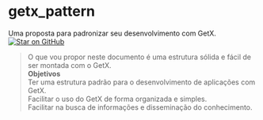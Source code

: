 # getx_pattern
Uma proposta para padronizar seu desenvolvimento com GetX.  
[![Star on GitHub](https://img.shields.io/github/stars/kauemurakami/getx_pattern.svg?style=flat&logo=github&colorB=deeppink&label=stars)](https://github.com/kauemurakami/getx_pattern)

>O que vou propor neste documento é uma estrutura sólida e fácil de ser montada com o GetX.  
>**Objetivos**  
>Ter uma estrutura padrão para o desenvolvimento de aplicações com GetX.  
>Facilitar o uso do GetX de forma organizada e simples.  
>Facilitar na busca de informações e disseminação do conhecimento.  